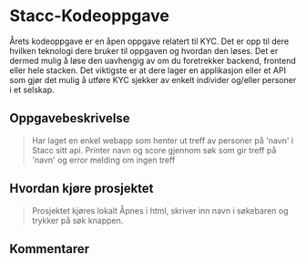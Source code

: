 # Stacc-Kodeoppgave
Årets kodeoppgave er en åpen oppgave relatert til KYC. Det er opp til dere hvilken teknologi dere bruker til oppgaven og hvordan den løses. Det er dermed mulig å løse den uavhengig av om du foretrekker backend, frontend eller hele stacken. Det viktigste er at dere lager en applikasjon eller et API som gjør det mulig å utføre KYC sjekker av enkelt individer og/eller personer i et selskap.

## Oppgavebeskrivelse
> Har laget en enkel webapp som henter ut treff av personer på 'navn' i Stacc sitt api.
> Printer navn og score gjennom søk som gir treff på 'navn' og error melding om ingen treff

## Hvordan kjøre prosjektet
> Prosjektet kjøres lokalt 
> Åpnes i html, skriver inn navn i søkebaren og trykker på søk knappen. 

## Kommentarer
> 